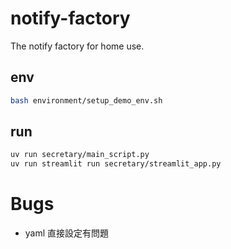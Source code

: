 # notify-factory
The notify factory for home use.

## env

```bash
bash environment/setup_demo_env.sh
```

## run

```bash
uv run secretary/main_script.py
uv run streamlit run secretary/streamlit_app.py
```

# Bugs

* yaml 直接設定有問題

